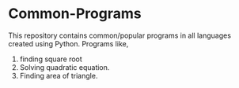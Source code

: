 # Common-Programs
This repository contains common/popular programs in all languages created using Python.
Programs like,
1. finding square root
2. Solving quadratic equation.
3. Finding area of triangle.
